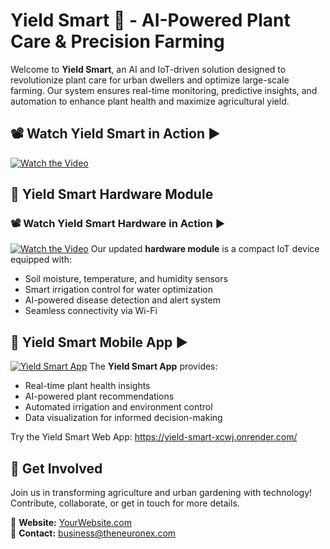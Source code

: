 # Yield Smart 🌱 - AI-Powered Plant Care & Precision Farming

Welcome to **Yield Smart**, an AI and IoT-driven solution designed to revolutionize plant care for urban dwellers and optimize large-scale farming. Our system ensures real-time monitoring, predictive insights, and automation to enhance plant health and maximize agricultural yield.

## 📽️ Watch Yield Smart in Action ▶️
[![Watch the Video](https://i.ibb.co/zhxGd2Rb/image.png)](https://www.youtube.com/watch?v=eD2FErGhSq8)

## 🌟 Yield Smart Hardware Module
### 📽️ Watch Yield Smart Hardware in Action ▶️
[![Watch the Video](https://i.ibb.co/mFXrcm96/yieldsmartmodule.jpg)](https://youtu.be/jP1KVcjyUNw)
Our updated **hardware module** is a compact IoT device equipped with:
- Soil moisture, temperature, and humidity sensors
- Smart irrigation control for water optimization
- AI-powered disease detection and alert system
- Seamless connectivity via Wi-Fi

## 📱 Yield Smart Mobile App ▶️
[![Yield Smart App](https://i.ibb.co/PvpcMpR7/yielsmartapp.jpg)](https://youtu.be/fTaaoW5zTkY)
The **Yield Smart App** provides:
- Real-time plant health insights
- AI-powered plant recommendations
- Automated irrigation and environment control
- Data visualization for informed decision-making
  
Try the Yield Smart Web App: https://yield-smart-xcwj.onrender.com/

## 🚀 Get Involved
Join us in transforming agriculture and urban gardening with technology! Contribute, collaborate, or get in touch for more details.

🔗 **Website:** [YourWebsite.com](#)  
📧 **Contact:** business@theneuronex.com

